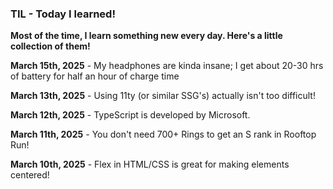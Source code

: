 <link rel="stylesheet" href="../style.css">

### TIL - Today I learned!
**Most of the time, I learn something new every day. Here's a little collection of them!**

**March 15th, 2025** - My headphones are kinda insane; I get about 20-30 hrs of battery for half an hour of charge time

**March 13th, 2025** - Using 11ty (or similar SSG's) actually isn't too difficult!

**March 12th, 2025** - TypeScript is developed by Microsoft.

**March 11th, 2025** - You don't need 700+ Rings to get an S rank in Rooftop Run!

**March 10th, 2025** - Flex in HTML/CSS is great for making elements centered!